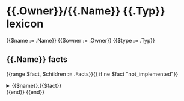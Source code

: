 # {{.Owner}}/{{.Name}} {{.Typ}} lexicon
{{$name := .Name}}
{{$owner := .Owner}}
{{$type := .Typ}}
##  {{.Name}} facts
{{range $fact, $children := .Facts}}{{ if ne $fact "not_implemented"}}<details><summary>{{$name}}.{{$fact}}</summary><p>

#### Example of finding every {{$fact}} and having a review bot comment on it:

```yaml
tenets:
  - name: find_all_{{$fact}}
    doc:  Example query to find all instances of {{$fact}}
    bots:
      codelingo/review
	       comments: This is a {{$fact}}.
	   query: |
	     import {{$owner}}/{{$type}}/{{$name}}

	     @ review.comment
	     {{$name}}.{{$fact}}
```
</p></details>
{{end}}
{{end}}